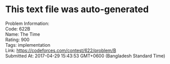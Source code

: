 # This text file was auto-generated  
  
Problem Information:  
Code: 622B  
Name: The Time  
Rating: 900  
Tags: implementation  
Link: https://codeforces.com/contest/622/problem/B  
Submitted At: 2017-04-29 15:43:53 GMT+0600 (Bangladesh Standard Time)  
